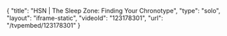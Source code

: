 {
    "title": "HSN | The Sleep Zone: Finding Your Chronotype",
    "type": "solo",
    "layout": "iframe-static",
    "videoId": "123178301",
    "url": "\/tvpembed\/123178301"
}
